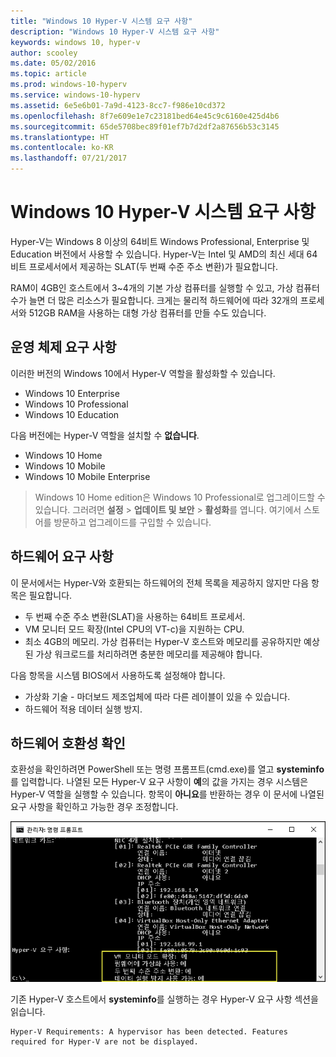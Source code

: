 ```yaml
---
title: "Windows 10 Hyper-V 시스템 요구 사항"
description: "Windows 10 Hyper-V 시스템 요구 사항"
keywords: windows 10, hyper-v
author: scooley
ms.date: 05/02/2016
ms.topic: article
ms.prod: windows-10-hyperv
ms.service: windows-10-hyperv
ms.assetid: 6e5e6b01-7a9d-4123-8cc7-f986e10cd372
ms.openlocfilehash: 8f7e609e1e7c23181bed64e45c9c6160e425d4b6
ms.sourcegitcommit: 65de5708bec89f01ef7b7d2df2a87656b53c3145
ms.translationtype: HT
ms.contentlocale: ko-KR
ms.lasthandoff: 07/21/2017
---
```

# Windows 10 Hyper-V 시스템 요구 사항

Hyper-V는 Windows 8 이상의 64비트 Windows Professional, Enterprise 및 Education 버전에서 사용할 수 있습니다.  Hyper-V는 Intel 및 AMD의 최신 세대 64비트 프로세서에서 제공하는 SLAT(두 번째 수준 주소 변환)가 필요합니다.

RAM이 4GB인 호스트에서 3~4개의 기본 가상 컴퓨터를 실행할 수 있고, 가상 컴퓨터 수가 늘면 더 많은 리소스가 필요합니다. 크게는 물리적 하드웨어에 따라 32개의 프로세서와 512GB RAM을 사용하는 대형 가상 컴퓨터를 만들 수도 있습니다.

## 운영 체제 요구 사항

이러한 버전의 Windows 10에서 Hyper-V 역할을 활성화할 수 있습니다.

- Windows 10 Enterprise
- Windows 10 Professional
- Windows 10 Education

다음 버전에는 Hyper-V 역할을 설치할 수 **없습니다**.

- Windows 10 Home
- Windows 10 Mobile
- Windows 10 Mobile Enterprise

>Windows 10 Home edition은 Windows 10 Professional로 업그레이드할 수 있습니다. 그러려면 **설정** > **업데이트 및 보안** > **활성화**를 엽니다. 여기에서 스토어를 방문하고 업그레이드를 구입할 수 있습니다.

## 하드웨어 요구 사항

이 문서에서는 Hyper-V와 호환되는 하드웨어의 전체 목록을 제공하지 않지만 다음 항목은 필요합니다.
    
- 두 번째 수준 주소 변환(SLAT)을 사용하는 64비트 프로세서.
- VM 모니터 모드 확장(Intel CPU의 VT-c)을 지원하는 CPU.
- 최소 4GB의 메모리. 가상 컴퓨터는 Hyper-V 호스트와 메모리를 공유하지만 예상된 가상 워크로드를 처리하려면 충분한 메모리를 제공해야 합니다.

다음 항목을 시스템 BIOS에서 사용하도록 설정해야 합니다.
- 가상화 기술 - 마더보드 제조업체에 따라 다른 레이블이 있을 수 있습니다.
- 하드웨어 적용 데이터 실행 방지.

## 하드웨어 호환성 확인

호환성을 확인하려면 PowerShell 또는 명령 프롬프트(cmd.exe)를 열고 **systeminfo**를 입력합니다. 나열된 모든 Hyper-V 요구 사항이 **예**의 값을 가지는 경우 시스템은 Hyper-V 역할을 실행할 수 있습니다. 항목이 **아니요**를 반환하는 경우 이 문서에 나열된 요구 사항을 확인하고 가능한 경우 조정합니다.

![](media/SystemInfo-upd.png)

기존 Hyper-V 호스트에서 **systeminfo**를 실행하는 경우 Hyper-V 요구 사항 섹션을 읽습니다.

```
Hyper-V Requirements: A hypervisor has been detected. Features required for Hyper-V are not be displayed.
```